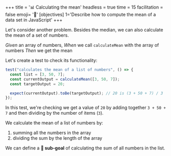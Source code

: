 +++
title = '📊 Calculating the mean'
headless = true
time = 15
facilitation = false
emoji= '🧩'
[objectives]
1='Describe how to compute the mean of a data set in JavaScript'
+++

Let's consider another problem.
Besides the median, we can also calculate the mean of a set of numbers.

_Given_ an array of numbers,
_When_ we call `calculateMean` with the array of numbers
_Then_ we get the mean

Let's create a test to check its functionality:

```js
test("calculates the mean of a list of numbers", () => {
  const list = [3, 50, 7];
  const currentOutput = calculateMean([3, 50, 7]);
  const targetOutput = 20;

  expect(currentOutput).toBe(targetOutput); // 20 is (3 + 50 + 7) / 3
});
```

In this test, we're checking we get a value of `20` by adding together `3 + 50 + 7` and then dividing by the number of items (`3`).

We calculate the mean of a list of numbers by:

1. summing all the numbers in the array
2. dividing the sum by the length of the array

We can define a **🎯 sub-goal** of calculating the sum of all numbers in the list.
